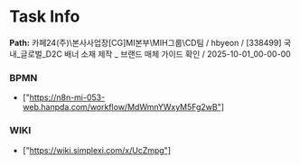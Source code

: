 # Task Info

**Path:** 카페24(주)\본사사업장\[CG]MI본부\MIH그룹\CD팀 / hbyeon / [338499] 국내_글로벌_D2C 배너 소재 제작 _ 브랜드 매체 가이드 확인 / 2025-10-01_00-00-00

### BPMN
- ["https://n8n-mi-053-web.hanpda.com/workflow/MdWmnYWxyM5Fg2wB"]

### WIKI
- ["https://wiki.simplexi.com/x/UcZmpg"]

